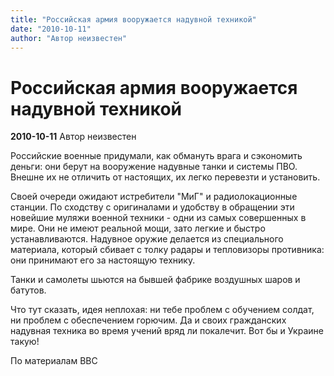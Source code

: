 ```yaml
---
title: "Российская армия вооружается надувной техникой"
date: "2010-10-11"
author: "Автор неизвестен"
---
```


# Российская армия вооружается надувной техникой

**2010-10-11** Автор неизвестен

Российские военные придумали, как обмануть врага и сэкономить деньги: они берут на вооружение надувные танки и системы ПВО. Внешне их не отличить от настоящих, их легко перевезти и установить.

Своей очереди ожидают истребители "МиГ" и радиолокационные станции. По сходству с оригиналами и удобству в обращении эти новейшие муляжи военной техники - одни из самых совершенных в мире. Они не имеют реальной мощи, зато легкие и быстро устанавливаются. Надувное оружие делается из специального материала, который сбивает с толку радары и тепловизоры противника: они принимают его за настоящую технику.

Танки и самолеты шьются на бывшей фабрике воздушных шаров и батутов.

Что тут сказать, идея неплохая: ни тебе проблем с обучением солдат, ни проблем с обеспечением горючим. Да и своих гражданских надувная техника во время учений вряд ли покалечит. Вот бы и Украине такую!

По материалам BBC